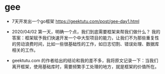 # gee

* 7天开发出一个go框架 https://geektutu.com/post/gee-day1.html

* 2020/04/02 第一天，明确一个点，我们到底需要框架来帮我们做什么？ 我的答案：框架赋予我们快速开发一个中大型项目的能力，让我们不为那些重复性的劳动浪费时间，比如一些很基础性的工作，如日志切割、错误处理、数据库相关的工作。
* geektutu.com 的作者给出的结论和我的差不多，我将原文记录一下：当我们离开框架，使用基础库时，需要频繁手工处理的地方，就是框架的价值所在。